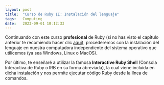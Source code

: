 ```yaml
---
layout: post
title:  "Curso de Ruby II: Instalación del lenguaje"
tags:   Computing
date:   2023-09-01 10:12:33
---
```


Continuando con este curso **profesional** de Ruby (si no has visto el capítulo anterior te recomiendo hacer clic [aquí](https://elerizoinformatico.github.io/2023/08/23/curso-ruby-i/)), procederemos con la instalación del lenguaje en nuestra computadora independiente del sistema operativo que utilicemos (ya sea Windows, Linux o MacOS).

Por último, te enseñaré a utilizar la famosa **Interactive Ruby Shell** (Consola Interactiva de Ruby o IRB en su forma abreviada), la cual viene incluida en dicha instalación y nos permite ejecutar código Ruby desde la línea de comandos.

